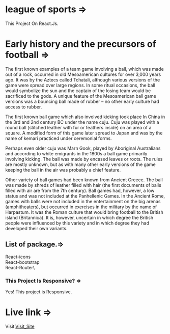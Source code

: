 # league of sports =>

This Project On React.Js.

# Early history and the precursors of football =>
The first known examples of a team game involving a ball, which was made out of a rock, occurred in old Mesoamerican cultures for over 3,000 years ago. It was by the Aztecs called Tchatali, although various versions of the game were spread over large regions. In some ritual occasions, the ball would symbolize the sun and the captain of the losing team would be sacrificed to the gods. A unique feature of the Mesoamerican ball game versions was a bouncing ball made of rubber – no other early culture had access to rubber.

The first known ball game which also involved kicking took place In China in the 3rd and 2nd century BC under the name cuju. Cuju was played with a round ball (stitched leather with fur or feathers inside) on an area of a square. A modified form of this game later spread to Japan and was by the name of kemari practiced under ceremonial forms.

Perhaps even older cuju was Marn Gook, played by Aboriginal Australians and according to white emigrants in the 1800s a ball game primarily involving kicking. The ball was made by encased leaves or roots. The rules are mostly unknown, but as with many other early versions of the game keeping the ball in the air was probably a chief feature.

Other variety of ball games had been known from Ancient Greece. The ball was made by shreds of leather filled with hair (the first documents of balls filled with air are from the 7th century). Ball games had, however, a low status and was not included at the Panhellenic Games. In the Ancient Rome, games with balls were not included in the entertainment on the big arenas (amphitheaters), but occurred in exercises in the military by the name of Harpastum. It was the Roman culture that would bring football to the British island (Britannica). It is, however, uncertain in which degree the British people were influenced by this variety and in which degree they had developed their own variants.

## List of package.=>

React-icons\
React-bootstrap\
React-Router\

### This Project Is Responsive? =>

Yes! This project is Responsive.

# Live link =>

Visit:[Visit_Site]()
